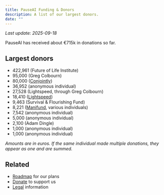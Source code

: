```yaml
---
title: PauseAI Funding & Donors
description: A list of our largest donors.
date: ""
---
```


_Last update: 2025-09-18_

PauseAI has received about €715k in donations so far.

## Largest donors

- 422,961 (Future of Life Institute)
- 95,000 (Greg Colbourn)
- 80,000 ([Conjointly](https://conjointly.com/))
- 36,952 (anonymous individual)
- 27,528 (Lightspeed, through Greg Colbourn)
- 18,410 ([Lightspeed](https://lightspeedgrants.org/))
- 9,463 (Survival & Flourishing Fund)
- 8,221 ([Manifund](https://manifund.org/projects/pauseai-local-communities---volunteer-stipends), various individuals)
- 7,542 (anonymous individual)
- 5,000 (anonymous individual)
- 2,100 (Adam Dingle)
- 1,000 (anonymous individual)
- 1,000 (anonymous individual)

_Amounts are in euros. If the same individual made multiple donations, they appear as one and are summed._

## Related

- [Roadmap](/roadmap) for our plans
- [Donate](/donate) to support us
- [Legal](/legal) information
